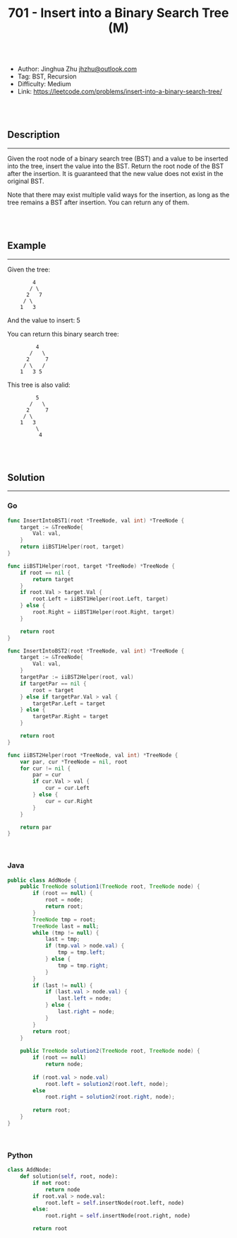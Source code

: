 # <center>701 - Insert into a Binary Search Tree (M)</center> 



<br></br>

* Author: Jinghua Zhu <jhzhu@outlook.com>
* Tag: BST, Recursion
* Difficulty: Medium
* Link: https://leetcode.com/problems/insert-into-a-binary-search-tree/

<br></br>



## Description
----
Given the root node of a binary search tree (BST) and a value to be inserted into the tree, insert the value into the BST. Return the root node of the BST after the insertion. It is guaranteed that the new value does not exist in the original BST.

Note that there may exist multiple valid ways for the insertion, as long as the tree remains a BST after insertion. You can return any of them.

<br></br>



## Example
----
Given the tree:

```
        4
       / \
      2   7
     / \
    1   3
```

And the value to insert: 5

You can return this binary search tree:

```
         4
       /   \
      2     7
     / \   /
    1   3 5
```

This tree is also valid:

```
         5
       /   \
      2     7
     / \   
    1   3
         \
          4
```

<br></br>



## Solution
----
### Go
```go
func InsertIntoBST1(root *TreeNode, val int) *TreeNode {
	target := &TreeNode{
		Val: val,
	}
	return iiBST1Helper(root, target)
}

func iiBST1Helper(root, target *TreeNode) *TreeNode {
	if root == nil {
		return target
	}
	if root.Val > target.Val {
		root.Left = iiBST1Helper(root.Left, target)
	} else {
		root.Right = iiBST1Helper(root.Right, target)
	}

	return root
}
```

```go
func InsertIntoBST2(root *TreeNode, val int) *TreeNode {
	target := &TreeNode{
		Val: val,
	}
	targetPar := iiBST2Helper(root, val)
	if targetPar == nil {
		root = target
	} else if targetPar.Val > val {
		targetPar.Left = target
	} else {
		targetPar.Right = target
	}

	return root
}

func iiBST2Helper(root *TreeNode, val int) *TreeNode {
	var par, cur *TreeNode = nil, root
	for cur != nil {
		par = cur
		if cur.Val > val {
			cur = cur.Left
		} else {
			cur = cur.Right
		}
	}

	return par
}
```

<br>


### Java
```java
public class AddNode {
	public TreeNode solution1(TreeNode root, TreeNode node) {
        if (root == null) {
            root = node;
            return root;
        }
        TreeNode tmp = root;
        TreeNode last = null;
        while (tmp != null) {
            last = tmp;
            if (tmp.val > node.val) {
                tmp = tmp.left;
            } else {
                tmp = tmp.right;
            }
        }
        if (last != null) {
            if (last.val > node.val) {
                last.left = node;
            } else {
                last.right = node;
            }
        }
        return root;
    }
	
	public TreeNode solution2(TreeNode root, TreeNode node) {
        if (root == null)
            return node;
 
        if (root.val > node.val)
            root.left = solution2(root.left, node);
        else
            root.right = solution2(root.right, node);
   
        return root;
    }
}
```

<br>


### Python
```python
class AddNode:
    def solution(self, root, node):
        if not root:
            return node
        if root.val > node.val:
            root.left = self.insertNode(root.left, node)
        else:
            root.right = self.insertNode(root.right, node)

        return root
```